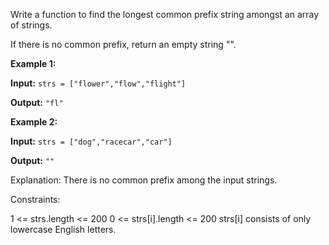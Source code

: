 Write a function to find the longest common prefix string amongst an array of strings.

If there is no common prefix, return an empty string "".

 

**Example 1:**

**Input:** `strs = ["flower","flow","flight"]`

**Output:** `"fl"`


**Example 2:**

**Input:** `strs = ["dog","racecar","car"]`

**Output:** `""`


Explanation: There is no common prefix among the input strings.
 

Constraints:

1 <= strs.length <= 200
0 <= strs[i].length <= 200
strs[i] consists of only lowercase English letters.